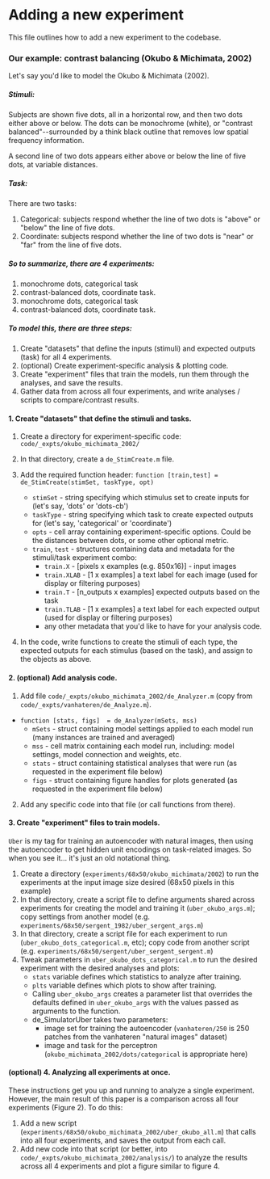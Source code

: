 Adding a new experiment
====================

This file outlines how to add a new experiment to the codebase. 

### Our example: contrast balancing (Okubo & Michimata, 2002)

Let's say you'd like to model the Okubo & Michimata (2002). 

##### Stimuli:
Subjects are shown five dots, all in a horizontal row, and then two dots
either above or below. The dots can be monochrome (white), or
"contrast balanced"--surrounded by a think black outline that removes
low spatial frequency information.

A second line of two dots appears either above or below the line
of five dots, at variable distances.

##### Task:
There are two tasks:

1. Categorical: subjects respond whether the line of two dots is "above" or "below" the line of five dots.
2. Coordinate: subjects respond whether the line of two dots is "near" or "far" from the line of five dots.

##### So to summarize, there are 4 experiments:

1. monochrome dots, categorical task
2. contrast-balanced dots, coordinate task.
3. monochrome dots, categorical task
4. contrast-balanced dots, coordinate task.

##### To model this, there are three steps:

1. Create "datasets" that define the inputs (stimuli) and expected outputs (task) for all 4 experiments.
2. (optional) Create experiment-specific analysis & plotting code.
3. Create "experiment" files that train the models, run them through the analyses, and save the results.
4. Gather data from across all four experiments, and write analyses / scripts to compare/contrast results.


#### 1. Create "datasets" that define the stimuli and tasks.

1. Create a directory for experiment-specific code: `code/_expts/okubo_michimata_2002/`
2. In that directory, create a `de_StimCreate.m` file.
3. Add the required function header: `function [train,test] = de_StimCreate(stimSet, taskType, opt)`
   * `stimSet` - string specifying which stimulus set to create inputs for (let's say, 'dots' or 'dots-cb')
   * `taskType` - string specifying which task to create expected outputs for (let's say, 'categorical' or 'coordinate')
   * `opts` - cell array containing experiment-specific options. Could be the distances between dots, or some other optional metric.
   * `train`, `test` - structures containing data and metadata for the stimuli/task experiment combo:
      * `train.X` - [pixels x examples (e.g. 850x16)] - input images
      * `train.XLAB` - [1 x examples] a text label for each image (used for display or filtering purposes)
      * `train.T` - [n_outputs x examples] expected outputs based on the task
      * `train.TLAB` - [1 x examples] a text label for each expected output (used for display or filtering purposes)
     * any other metadata that you'd like to have for your analysis code.

4. In the code, write functions to create the stimuli of each type, the expected outputs for each stimulus (based on the task), and assign to the objects as above.


#### 2. (optional) Add analysis code.

1. Add file `code/_expts/okubo_michimata_2002/de_Analyzer.m` (copy from `code/_expts/vanhateren/de_Analyze.m`).
* `function [stats, figs]  = de_Analyzer(mSets, mss)`
  * `mSets` - struct containing model settings applied to each model run (many instances are trained and averaged)
  * `mss` - cell matrix containing each model run, including: model settings, model connection and weights, etc.
  * `stats` - struct containing statistical analyses that were run (as requested in the experiment file below)
  * `figs` - struct containing figure handles for plots generated (as requested in the experiment file below)
2. Add any specific code into that file (or call functions from there).


#### 3. Create "experiment" files to train models.

`Uber` is my tag for training an autoencoder with natural images, then using the autoencoder to get hidden unit encodings on task-related images. So when you see it... it's just an old notational thing.

1. Create a directory (`experiments/68x50/okubo_michimata/2002`) to run the experiments at the input image size desired (68x50 pixels in this example)
2. In that directory, create a script file to define arguments shared across experiments for creating the model and training it (`uber_okubo_args.m`); copy settings from another model (e.g. `experiments/68x50/sergent_1982/uber_sergent_args.m`)
3. In that directory, create a script file for each experiment to run (`uber_okubo_dots_categorical.m`, etc); copy code from another script (e.g. `experiments/68x50/sergent/uber_sergent_sergent.m`)
4. Tweak parameters in `uber_okubo_dots_categorical.m` to run the desired experiment with the desired analyses and plots:
    * `stats` variable defines which statistics to analyze after training.
    * `plts` variable defines which plots to show after training.
    * Calling `uber_okubo_args` creates a parameter list that overrides the defaults defined in `uber_okubo_args` with the values passed as arguments to the function.
    * de_SimulatorUber takes two parameters:
        * image set for training the autoencoder (`vanhateren/250` is 250 patches from the vanhateren "natural images" dataset)
        * image and task for the perceptron (`okubo_michimata_2002/dots/categorical` is appropriate here)


#### (optional) 4. Analyzing all experiments at once.

These instructions get you up and running to analyze a single experiment. However, the main result of this paper is a comparison across all four experiments (Figure 2). To do this:

1. Add a new script (`experiments/68x50/okubo_michimata_2002/uber_okubo_all.m`) that calls into all four experiments, and saves the output from each call.
2. Add new code into that script (or better, into `code/_expts/okubo_michimata_2002/analysis/`) to analyze the results across all 4 experiments and plot a figure similar to figure 4.
 
